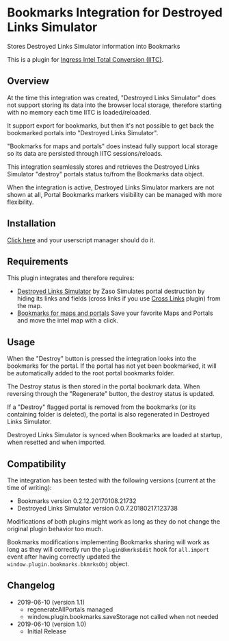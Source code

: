 # Bookmarks Integration for Destroyed Links Simulator

Stores Destroyed Links Simulator information into Bookmarks

This is a plugin for [Ingress Intel Total Conversion (IITC)](https://github.com/iitc-project/ingress-intel-total-conversion/).

## Overview

At the time this integration was created, "Destroyed Links Simulator" does not support storing its data into the browser local storage, therefore starting with no memory each time IITC is loaded/reloaded.

It support export for bookmarks, but then it's not possible to get back the bookmarked portals into "Destroyed Links Simulator".

"Bookmarks for maps and portals" does instead fully support local storage so its data are persisted through IITC sessions/reloads.

This integration seamlessly stores and retrieves the Destroyed Links Simulator "destroy" portals status to/from the Bookmarks data object.

When the integration is active, Destroyed Links Simulator markers are not shown at all, Portal Bookmarks markers visibility can be managed with more flexibility.

## Installation
[Click here](https://github.com/manierim/destroyed-links-simulator-bookmarks-integration/raw/master/dls-bookmarks-integration.user.js) and your userscript manager should do it.

## Requirements

This plugin integrates and therefore requires:
- [Destroyed Links Simulator](https://www.giacintogarcea.com/ingress/items/) by Zaso
Simulates portal destruction by hiding its links and fields (cross links if you use [Cross Links](https://iitc.me/desktop/) plugin) from the map.
- [Bookmarks for maps and portals](https://iitc.me/desktop/)
Save your favorite Maps and Portals and move the intel map with a click.

## Usage

When the "Destroy" button is pressed the integration looks into the bookmarks for the portal.
If the portal has not yet been bookmarked, it will be automatically added to the root portal bookmarks folder.

The Destroy status is then stored in the portal bookmark data.
When reversing through the "Regenerate" button, the destroy status is updated.

If a "Destroy" flagged portal is removed from the bookmarks (or its containing folder is deleted), the portal is also regenerated in Destroyed Links Simulator.

Destroyed Links Simulator is synced when Bookmarks are loaded at startup, when resetted and when imported.

## Compatibility

The integration has been tested with the following versions (current at the time of writing):
- Bookmarks version 0.2.12.20170108.21732
- Destroyed Links Simulator version 0.0.7.20180217.123738

Modifications of both plugins might work as long as they do not change the original plugin behavior too much.

Bookmarks modifications implementing Bookmarks sharing will work as long as they will correctly run the `pluginBkmrksEdit` hook for `all.import` event after having correctly updated the `window.plugin.bookmarks.bkmrksObj` object.

## Changelog

- 2019-06-10 (version 1.1)
  + regenerateAllPortals managed
  + window.plugin.bookmarks.saveStorage not called when not needed
- 2019-06-10 (version 1.0)
  + Initial Release
